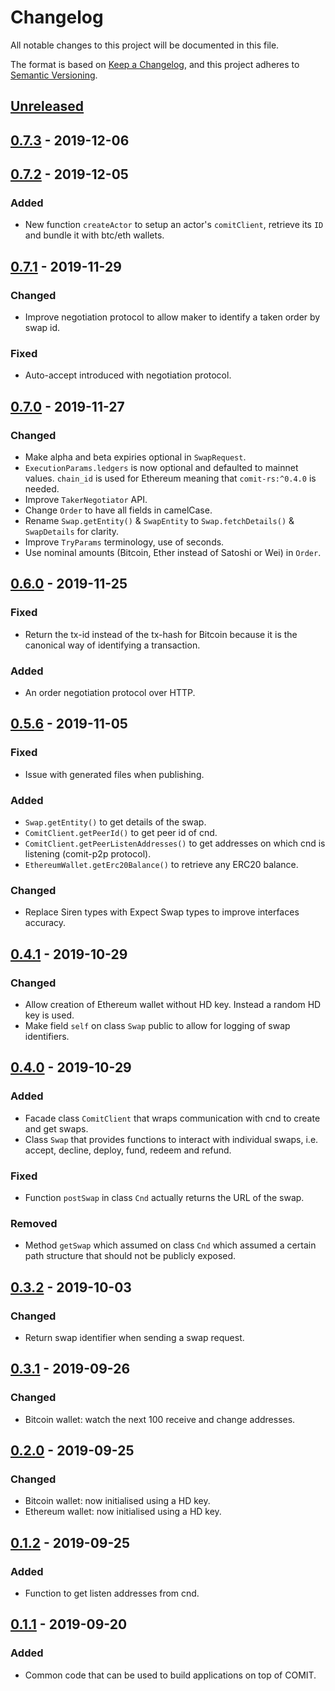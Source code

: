 # Changelog
All notable changes to this project will be documented in this file.

The format is based on [Keep a Changelog](https://keepachangelog.com/en/1.0.0/),
and this project adheres to [Semantic Versioning](https://semver.org/spec/v2.0.0.html).

## [Unreleased]

## [0.7.3] - 2019-12-06

## [0.7.2] - 2019-12-05

### Added
- New function `createActor` to setup an actor's `comitClient`, retrieve its `ID` and bundle it with btc/eth wallets.

## [0.7.1] - 2019-11-29

### Changed
- Improve negotiation protocol to allow maker to identify a taken order by swap id.

### Fixed
- Auto-accept introduced with negotiation protocol.

## [0.7.0] - 2019-11-27

### Changed
- Make alpha and beta expiries optional in `SwapRequest`.
- `ExecutionParams.ledgers` is now optional and defaulted to mainnet values. `chain_id` is used for Ethereum meaning that `comit-rs:^0.4.0` is needed.
- Improve `TakerNegotiator` API.
- Change `Order` to have all fields in camelCase.
- Rename `Swap.getEntity()` & `SwapEntity` to `Swap.fetchDetails()` & `SwapDetails` for clarity.
- Improve `TryParams` terminology, use of seconds.
- Use nominal amounts (Bitcoin, Ether instead of Satoshi or Wei) in `Order`.

## [0.6.0] - 2019-11-25

### Fixed
- Return the tx-id instead of the tx-hash for Bitcoin because it is the canonical way of identifying a transaction.

### Added
- An order negotiation protocol over HTTP.

## [0.5.6] - 2019-11-05

### Fixed
- Issue with generated files when publishing.

### Added
- `Swap.getEntity()` to get details of the swap.
- `ComitClient.getPeerId()` to get peer id of cnd.
- `ComitClient.getPeerListenAddresses()` to get addresses on which cnd is listening (comit-p2p protocol).
- `EthereumWallet.getErc20Balance()` to retrieve any ERC20 balance.

### Changed
- Replace Siren types with Expect Swap types to improve interfaces accuracy.

## [0.4.1] - 2019-10-29
### Changed
- Allow creation of Ethereum wallet without HD key. Instead a random HD key is used.
- Make field `self` on class `Swap` public to allow for logging of swap identifiers.

## [0.4.0] - 2019-10-29
### Added
- Facade class `ComitClient` that wraps communication with cnd to create and get swaps.
- Class `Swap` that provides functions to interact with individual swaps, i.e. accept, decline, deploy, fund, redeem and refund.

### Fixed
- Function `postSwap` in class `Cnd` actually returns the URL of the swap.

### Removed
- Method `getSwap` which assumed on class `Cnd` which assumed a certain path structure that should not be publicly exposed.

## [0.3.2] - 2019-10-03
### Changed
- Return swap identifier when sending a swap request.

## [0.3.1] - 2019-09-26
### Changed
- Bitcoin wallet: watch the next 100 receive and change addresses.

## [0.2.0] - 2019-09-25
### Changed
- Bitcoin wallet: now initialised using a HD key.
- Ethereum wallet: now initialised using a HD key.

## [0.1.2] - 2019-09-25
### Added
- Function to get listen addresses from cnd.

## [0.1.1] - 2019-09-20
### Added
- Common code that can be used to build applications on top of COMIT.

[Unreleased]: https://github.com/comit-network/comit-js-sdk/compare/0.7.3...HEAD
[0.7.3]: https://github.com/comit-network/comit-js-sdk/compare/0.7.2...0.7.3
[0.7.2]: https://github.com/comit-network/comit-js-sdk/compare/0.7.1...0.7.2
[0.7.1]: https://github.com/comit-network/comit-js-sdk/compare/0.7.0...0.7.1
[0.7.0]: https://github.com/comit-network/comit-js-sdk/compare/0.6.0...0.7.0
[0.6.0]: https://github.com/comit-network/comit-js-sdk/compare/0.5.6...0.6.0
[0.5.6]: https://github.com/comit-network/comit-js-sdk/compare/0.4.1...0.5.6
[0.4.1]: https://github.com/comit-network/comit-js-sdk/compare/0.4.0...0.4.1
[0.4.0]: https://github.com/comit-network/comit-js-sdk/compare/0.3.2...0.4.0
[0.3.2]: https://github.com/comit-network/comit-js-sdk/compare/0.3.1...0.3.2
[0.3.1]: https://github.com/comit-network/comit-js-sdk/compare/0.2.0...0.3.1
[0.2.0]: https://github.com/comit-network/comit-js-sdk/compare/0.1.2...0.2.0
[0.1.2]: https://github.com/comit-network/comit-js-sdk/compare/0.1.1...0.1.2
[0.1.1]: https://github.com/comit-network/comit-js-sdk/compare/7ab82552ccf7fe99ba2197153267061e83bb7ad3...0.1.1
